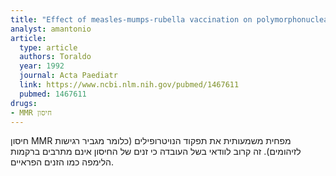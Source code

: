 ```yaml
---
title: "Effect of measles-mumps-rubella vaccination on polymorphonuclear neutrophil functions in children"
analyst: amantonio
article:
  type: article
  authors: Toraldo
  year: 1992
  journal: Acta Paediatr
  link: https://www.ncbi.nlm.nih.gov/pubmed/1467611
  pubmed: 1467611
drugs:
- MMR חיסון
---
```


חיסון MMR מפחית משמעותית את תפקוד הנויטרופילים (כלומר מגביר רגישות לזיהומים). זה קרוב לוודאי בשל העובדה כי זנים של החיסון אינם מתרבים ברקמות הלימפה כמו הזנים הפראיים.
